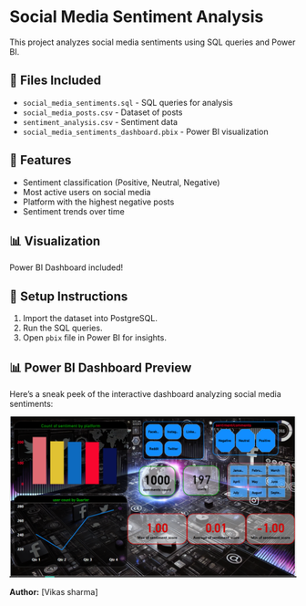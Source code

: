 # Social Media Sentiment Analysis
This project analyzes social media sentiments using SQL queries and Power BI.

## 📁 Files Included
- `social_media_sentiments.sql` - SQL queries for analysis
- `social_media_posts.csv` - Dataset of posts
- `sentiment_analysis.csv` - Sentiment data
- `social_media_sentiments_dashboard.pbix` - Power BI visualization

## 🔹 Features
- Sentiment classification (Positive, Neutral, Negative)
- Most active users on social media
- Platform with the highest negative posts
- Sentiment trends over time

## 📊 Visualization
Power BI Dashboard included!

## 🔧 Setup Instructions
1. Import the dataset into PostgreSQL.
2. Run the SQL queries.
3. Open `pbix` file in Power BI for insights.

## 📊 Power BI Dashboard Preview  
Here’s a sneak peek of the interactive dashboard analyzing social media sentiments:  

![Power BI Dashboard](https://github.com/VikCoderR/Social-Media-Sentiment-Analysis/blob/main/dashboard_preview.png.PNG)

**Author:** [Vikas sharma]
